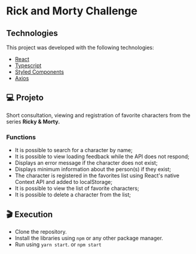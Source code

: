 # Rick and Morty Challenge

## Technologies

This project was developed with the following technologies:

- [React](https://reactjs.org/)
- [Typescript](https://www.typescriptlang.org/)
- [Styled Components](https://styled-components.com/)
- [Axios](https://github.com/axios/axios)

## :computer: Projeto

Short consultation, viewing and registration of favorite characters from the series **Ricky & Morty.**

### Functions

- It is possible to search for a character by name;
- It is possible to view loading feedback while the API does not respond;
- Displays an error message if the character does not exist;
- Displays minimum information about the person(s) if they exist;
- The character is registered in the favorites list using React's native Context API and added to localStorage;
- It is possible to view the list of favorite characters;
- It is possible to delete a character from the list;

## :clapper: Execution

- Clone the repository.
- Install the libraries using `npm` or any other package manager.
- Run using `yarn start`. or `npm start`
